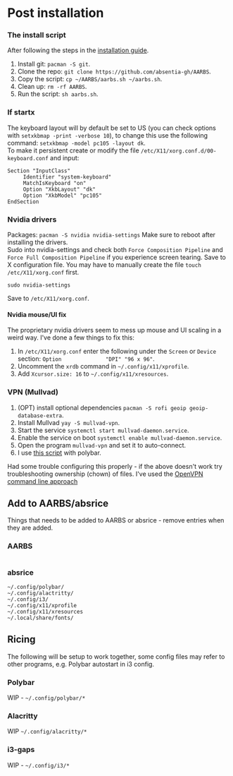 # Post installation

### The install script
After following the steps in the [installation guide](https://github.com/absentia-gh/artix-linux-log/blob/main/installation.md).  
1. Install git: `pacman -S git`.
2. Clone the repo: `git clone https://github.com/absentia-gh/AARBS`.
3. Copy the script: `cp ~/AARBS/aarbs.sh ~/aarbs.sh`.
4. Clean up: `rm -rf AARBS`.
5. Run the script: `sh aarbs.sh`.

### If startx
The keyboard layout will by default be set to US (you can check options with `setxkbmap -print -verbose 10`), to change this use the following command: `setxkbmap -model pc105 -layout dk`.  
To make it persistent create or modify the file `/etc/X11/xorg.conf.d/00-keyboard.conf` and input:
```
Section "InputClass"
     Identifier "system-keyboard"
     MatchIsKeyboard "on"
     Option "XkbLayout" "dk"
     Option "XkbModel" "pc105"
EndSection
```
### Nvidia drivers
Packages: `pacman -S nvidia nvidia-settings`
Make sure to reboot after installing the drivers.  
Sudo into nvidia-settings and check both `Force Composition Pipeline` and `Force Full Composition Pipeline` if you experience screen tearing. Save to X configuration file. You may have to manually create the file `touch /etc/X11/xorg.conf` first.
```
sudo nvidia-settings
```
Save to `/etc/X11/xorg.conf`.

#### Nvidia mouse/UI fix
The proprietary nvidia drivers seem to mess up mouse and UI scaling in a weird way. I've done a few things to fix this:
1. In `/etc/X11/xorg.conf` enter the following under the `Screen` or `Device` section: `Option              "DPI" "96 x 96"`.
2. Uncomment the `xrdb` command in `~/.config/x11/xprofile`.
3. Add `Xcursor.size: 16` to `~/.config/x11/xresources`.

### VPN (Mullvad)
1. (OPT) install optional dependencies `pacman -S rofi geoip geoip-database-extra`.
2. Install Mullvad `yay -S mullvad-vpn`.
3. Start the service `systemctl start mullvad-daemon.service`.
4. Enable the service on boot `systemctl enable mullvad-daemon.service`.
5. Open the program `mullvad-vpn` and set it to auto-connect.
6. I use [this script](https://github.com/shervinsahba/polybar-vpn-controller) with polybar.

Had some trouble configuring this properly - if the above doesn't work try troubleshooting ownership (chown) of files. I've used the [OpenVPN command line approach](https://wiki.archlinux.org/title/Private_Internet_Access)

## Add to AARBS/absrice
Things that needs to be added to AARBS or absrice - remove entries when they are added.

### AARBS
```

```

### absrice
```
~/.config/polybar/
~/.config/alactritty/
~/.config/i3/
~/.config/x11/xprofile
~/.config/x11/xresources
~/.local/share/fonts/
```

## Ricing
The following will be setup to work together, some config files may refer to other programs, e.g. Polybar autostart in i3 config.

### Polybar
WIP - `~/.config/polybar/*`

### Alacritty
WIP `~/.config/alacritty/*`

### i3-gaps
WIP - `~/.config/i3/*`
